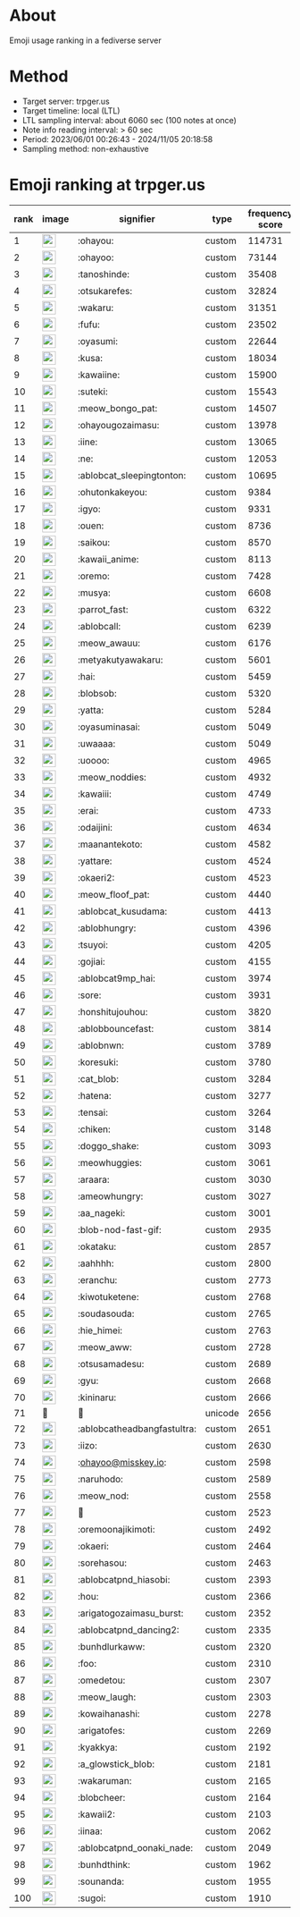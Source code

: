 # About
Emoji usage ranking in a fediverse server

# Method
- Target server: trpger.us
- Target timeline: local (LTL)
- LTL sampling interval: about 6060 sec (100 notes at once)
- Note info reading interval: > 60 sec
- Period: 2023/06/01 00:26:43 - 2024/11/05 20:18:58 
- Sampling method: non-exhaustive

# Emoji ranking at trpger.us

|rank|image|signifier|type|frequency score|
|----|----|----|----|----|
|1|<img height="24" src="https://trpger.us/emoji/ohayou.webp">|:ohayou:|custom|114731|
|2|<img height="24" src="https://trpger.us/emoji/ohayoo.webp">|:ohayoo:|custom|73144|
|3|<img height="24" src="https://trpger.us/emoji/tanoshinde.webp">|:tanoshinde:|custom|35408|
|4|<img height="24" src="https://trpger.us/emoji/otsukarefes.webp">|:otsukarefes:|custom|32824|
|5|<img height="24" src="https://trpger.us/emoji/wakaru.webp">|:wakaru:|custom|31351|
|6|<img height="24" src="https://trpger.us/emoji/fufu.webp">|:fufu:|custom|23502|
|7|<img height="24" src="https://trpger.us/emoji/oyasumi.webp">|:oyasumi:|custom|22644|
|8|<img height="24" src="https://trpger.us/emoji/kusa.webp">|:kusa:|custom|18034|
|9|<img height="24" src="https://trpger.us/emoji/kawaiine.webp">|:kawaiine:|custom|15900|
|10|<img height="24" src="https://trpger.us/emoji/suteki.webp">|:suteki:|custom|15543|
|11|<img height="24" src="https://trpger.us/emoji/meow_bongo_pat.webp">|:meow_bongo_pat:|custom|14507|
|12|<img height="24" src="https://trpger.us/emoji/ohayougozaimasu.webp">|:ohayougozaimasu:|custom|13978|
|13|<img height="24" src="https://trpger.us/emoji/iine.webp">|:iine:|custom|13065|
|14|<img height="24" src="https://trpger.us/emoji/ne.webp">|:ne:|custom|12053|
|15|<img height="24" src="https://trpger.us/emoji/ablobcat_sleepingtonton.webp">|:ablobcat_sleepingtonton:|custom|10695|
|16|<img height="24" src="https://trpger.us/emoji/ohutonkakeyou.webp">|:ohutonkakeyou:|custom|9384|
|17|<img height="24" src="https://trpger.us/emoji/igyo.webp">|:igyo:|custom|9331|
|18|<img height="24" src="https://trpger.us/emoji/ouen.webp">|:ouen:|custom|8736|
|19|<img height="24" src="https://trpger.us/emoji/saikou.webp">|:saikou:|custom|8570|
|20|<img height="24" src="https://trpger.us/emoji/kawaii_anime.webp">|:kawaii_anime:|custom|8113|
|21|<img height="24" src="https://trpger.us/emoji/oremo.webp">|:oremo:|custom|7428|
|22|<img height="24" src="https://trpger.us/emoji/musya.webp">|:musya:|custom|6608|
|23|<img height="24" src="https://trpger.us/emoji/parrot_fast.webp">|:parrot_fast:|custom|6322|
|24|<img height="24" src="https://trpger.us/emoji/ablobcall.webp">|:ablobcall:|custom|6239|
|25|<img height="24" src="https://trpger.us/emoji/meow_awauu.webp">|:meow_awauu:|custom|6176|
|26|<img height="24" src="https://trpger.us/emoji/metyakutyawakaru.webp">|:metyakutyawakaru:|custom|5601|
|27|<img height="24" src="https://trpger.us/emoji/hai.webp">|:hai:|custom|5459|
|28|<img height="24" src="https://trpger.us/emoji/blobsob.webp">|:blobsob:|custom|5320|
|29|<img height="24" src="https://trpger.us/emoji/yatta.webp">|:yatta:|custom|5284|
|30|<img height="24" src="https://trpger.us/emoji/oyasuminasai.webp">|:oyasuminasai:|custom|5049|
|31|<img height="24" src="https://trpger.us/emoji/uwaaaa.webp">|:uwaaaa:|custom|5049|
|32|<img height="24" src="https://trpger.us/emoji/uoooo.webp">|:uoooo:|custom|4965|
|33|<img height="24" src="https://trpger.us/emoji/meow_noddies.webp">|:meow_noddies:|custom|4932|
|34|<img height="24" src="https://trpger.us/emoji/kawaiii.webp">|:kawaiii:|custom|4749|
|35|<img height="24" src="https://trpger.us/emoji/erai.webp">|:erai:|custom|4733|
|36|<img height="24" src="https://trpger.us/emoji/odaijini.webp">|:odaijini:|custom|4634|
|37|<img height="24" src="https://trpger.us/emoji/maanantekoto.webp">|:maanantekoto:|custom|4582|
|38|<img height="24" src="https://trpger.us/emoji/yattare.webp">|:yattare:|custom|4524|
|39|<img height="24" src="https://trpger.us/emoji/okaeri2.webp">|:okaeri2:|custom|4523|
|40|<img height="24" src="https://trpger.us/emoji/meow_floof_pat.webp">|:meow_floof_pat:|custom|4440|
|41|<img height="24" src="https://trpger.us/emoji/ablobcat_kusudama.webp">|:ablobcat_kusudama:|custom|4413|
|42|<img height="24" src="https://trpger.us/emoji/ablobhungry.webp">|:ablobhungry:|custom|4396|
|43|<img height="24" src="https://trpger.us/emoji/tsuyoi.webp">|:tsuyoi:|custom|4205|
|44|<img height="24" src="https://trpger.us/emoji/gojiai.webp">|:gojiai:|custom|4155|
|45|<img height="24" src="https://trpger.us/emoji/ablobcat9mp_hai.webp">|:ablobcat9mp_hai:|custom|3974|
|46|<img height="24" src="https://trpger.us/emoji/sore.webp">|:sore:|custom|3931|
|47|<img height="24" src="https://trpger.us/emoji/honshitujouhou.webp">|:honshitujouhou:|custom|3820|
|48|<img height="24" src="https://trpger.us/emoji/ablobbouncefast.webp">|:ablobbouncefast:|custom|3814|
|49|<img height="24" src="https://trpger.us/emoji/ablobnwn.webp">|:ablobnwn:|custom|3789|
|50|<img height="24" src="https://trpger.us/emoji/koresuki.webp">|:koresuki:|custom|3780|
|51|<img height="24" src="https://trpger.us/emoji/cat_blob.webp">|:cat_blob:|custom|3284|
|52|<img height="24" src="https://trpger.us/emoji/hatena.webp">|:hatena:|custom|3277|
|53|<img height="24" src="https://trpger.us/emoji/tensai.webp">|:tensai:|custom|3264|
|54|<img height="24" src="https://trpger.us/emoji/chiken.webp">|:chiken:|custom|3148|
|55|<img height="24" src="https://trpger.us/emoji/doggo_shake.webp">|:doggo_shake:|custom|3093|
|56|<img height="24" src="https://trpger.us/emoji/meowhuggies.webp">|:meowhuggies:|custom|3061|
|57|<img height="24" src="https://trpger.us/emoji/araara.webp">|:araara:|custom|3030|
|58|<img height="24" src="https://trpger.us/emoji/ameowhungry.webp">|:ameowhungry:|custom|3027|
|59|<img height="24" src="https://trpger.us/emoji/aa_nageki.webp">|:aa_nageki:|custom|3001|
|60|<img height="24" src="https://trpger.us/emoji/blob-nod-fast-gif.webp">|:blob-nod-fast-gif:|custom|2935|
|61|<img height="24" src="https://trpger.us/emoji/okataku.webp">|:okataku:|custom|2857|
|62|<img height="24" src="https://trpger.us/emoji/aahhhh.webp">|:aahhhh:|custom|2800|
|63|<img height="24" src="https://trpger.us/emoji/eranchu.webp">|:eranchu:|custom|2773|
|64|<img height="24" src="https://trpger.us/emoji/kiwotuketene.webp">|:kiwotuketene:|custom|2768|
|65|<img height="24" src="https://trpger.us/emoji/soudasouda.webp">|:soudasouda:|custom|2765|
|66|<img height="24" src="https://trpger.us/emoji/hie_himei.webp">|:hie_himei:|custom|2763|
|67|<img height="24" src="https://trpger.us/emoji/meow_aww.webp">|:meow_aww:|custom|2728|
|68|<img height="24" src="https://trpger.us/emoji/otsusamadesu.webp">|:otsusamadesu:|custom|2689|
|69|<img height="24" src="https://trpger.us/emoji/gyu.webp">|:gyu:|custom|2668|
|70|<img height="24" src="https://trpger.us/emoji/kininaru.webp">|:kininaru:|custom|2666|
|71|🍮|🍮|unicode|2656|
|72|<img height="24" src="https://trpger.us/emoji/ablobcatheadbangfastultra.webp">|:ablobcatheadbangfastultra:|custom|2651|
|73|<img height="24" src="https://trpger.us/emoji/iizo.webp">|:iizo:|custom|2630|
|74|<img height="24" src="https://trpger.us/emoji/ohayoo.webp">|:ohayoo@misskey.io:|custom|2598|
|75|<img height="24" src="https://trpger.us/emoji/naruhodo.webp">|:naruhodo:|custom|2589|
|76|<img height="24" src="https://trpger.us/emoji/meow_nod.webp">|:meow_nod:|custom|2558|
|77|<img height="24" src="https://trpger.us/emoji/birthday.webp">|:birthday:|custom|2523|
|78|<img height="24" src="https://trpger.us/emoji/oremoonajikimoti.webp">|:oremoonajikimoti:|custom|2492|
|79|<img height="24" src="https://trpger.us/emoji/okaeri.webp">|:okaeri:|custom|2464|
|80|<img height="24" src="https://trpger.us/emoji/sorehasou.webp">|:sorehasou:|custom|2463|
|81|<img height="24" src="https://trpger.us/emoji/ablobcatpnd_hiasobi.webp">|:ablobcatpnd_hiasobi:|custom|2393|
|82|<img height="24" src="https://trpger.us/emoji/hou.webp">|:hou:|custom|2366|
|83|<img height="24" src="https://trpger.us/emoji/arigatogozaimasu_burst.webp">|:arigatogozaimasu_burst:|custom|2352|
|84|<img height="24" src="https://trpger.us/emoji/ablobcatpnd_dancing2.webp">|:ablobcatpnd_dancing2:|custom|2335|
|85|<img height="24" src="https://trpger.us/emoji/bunhdlurkaww.webp">|:bunhdlurkaww:|custom|2320|
|86|<img height="24" src="https://trpger.us/emoji/foo.webp">|:foo:|custom|2310|
|87|<img height="24" src="https://trpger.us/emoji/omedetou.webp">|:omedetou:|custom|2307|
|88|<img height="24" src="https://trpger.us/emoji/meow_laugh.webp">|:meow_laugh:|custom|2303|
|89|<img height="24" src="https://trpger.us/emoji/kowaihanashi.webp">|:kowaihanashi:|custom|2278|
|90|<img height="24" src="https://trpger.us/emoji/arigatofes.webp">|:arigatofes:|custom|2269|
|91|<img height="24" src="https://trpger.us/emoji/kyakkya.webp">|:kyakkya:|custom|2192|
|92|<img height="24" src="https://trpger.us/emoji/a_glowstick_blob.webp">|:a_glowstick_blob:|custom|2181|
|93|<img height="24" src="https://trpger.us/emoji/wakaruman.webp">|:wakaruman:|custom|2165|
|94|<img height="24" src="https://trpger.us/emoji/blobcheer.webp">|:blobcheer:|custom|2164|
|95|<img height="24" src="https://trpger.us/emoji/kawaii2.webp">|:kawaii2:|custom|2103|
|96|<img height="24" src="https://trpger.us/emoji/iinaa.webp">|:iinaa:|custom|2062|
|97|<img height="24" src="https://trpger.us/emoji/ablobcatpnd_oonaki_nade.webp">|:ablobcatpnd_oonaki_nade:|custom|2049|
|98|<img height="24" src="https://trpger.us/emoji/bunhdthink.webp">|:bunhdthink:|custom|1962|
|99|<img height="24" src="https://trpger.us/emoji/sounanda.webp">|:sounanda:|custom|1955|
|100|<img height="24" src="https://trpger.us/emoji/sugoi.webp">|:sugoi:|custom|1910|
